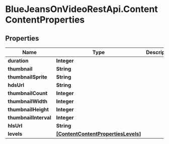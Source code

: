 # BlueJeansOnVideoRestApi.ContentContentProperties

## Properties
Name | Type | Description | Notes
------------ | ------------- | ------------- | -------------
**duration** | **Integer** |  | [optional] 
**thumbnail** | **String** |  | [optional] 
**thumbnailSprite** | **String** |  | [optional] 
**hdsUrl** | **String** |  | [optional] 
**thumbnailCount** | **Integer** |  | [optional] 
**thumbnailWidth** | **Integer** |  | [optional] 
**thumbnailHeight** | **Integer** |  | [optional] 
**thumbnailInterval** | **Integer** |  | [optional] 
**hlsUrl** | **String** |  | [optional] 
**levels** | [**[ContentContentPropertiesLevels]**](ContentContentPropertiesLevels.md) |  | [optional] 


